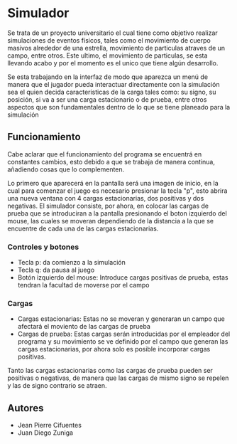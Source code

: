 # Simulador
Se trata de un proyecto universitario el cual tiene como objetivo realizar simulaciones de eventos físicos, tales como el movimiento 
de cuerpo masivos alrededor de una estrella, movimiento de particulas atraves de un campo, entre otros. Este ultimo, el movimiento de 
particulas, se esta llevando acabo y por el momento es el unico que tiene algún desarrollo.

Se esta trabajando en la interfaz de modo que aparezca un menú de manera que el jugador pueda interactuar directamente con la simulación
sea el quien decida caracteristicas de la carga tales como: su signo, su posición, si va a ser una carga estacionario o de prueba, entre 
otros aspectos que son fundamentales dentro de lo que se tiene planeado para la simulación

## Funcionamiento
Cabe aclarar que el funcionamiento del programa se encuentrá en constantes cambios, esto debido a que se trabaja de manera continua,
añadiendo cosas que lo complementen.

Lo primero que aparecerá en la pantalla será una imagen de inicio, en la cual para comenzar el juego es necesario presionar la tecla
"p", esto abrira una nueva ventana con 4 cargas estacionarias, dos positivas y dos negativas. El simulador consiste, por ahora, en 
colocar las cargas de prueba que se introduciran a la pantalla presionando el boton izquierdo del mouse, las cuales se moveran dependiendo
de la distancia a la que se encuentre de cada una de las cargas estacionarias. 

### Controles y botones
  * Tecla p: da comienzo a la simulación
  * Tecla q: da pausa al juego
  * Botón izquierdo del mouse: Introduce cargas positivas de prueba, estas tendran la facultad de moverse por el campo

### Cargas
  * Cargas estacionarias: Estas no se moveran y generaran un campo que afectará el moviento de las cargas de prueba
  * Cargas de prueba: Estas cargas serán introducidas por el empleador del programa y su movimiento se ve definido por el campo que 
   generan las cargas estacionarias, por ahora solo es posible incorporar cargas positivas.

Tanto las cargas estacionarias como las cargas de prueba pueden ser positivas o negativas, de manera que las cargas de mismo signo
se repelen y las de signo contrario se atraen. 

 

## Autores
- Jean Pierre Cifuentes
- Juan Diego Zuniga 
